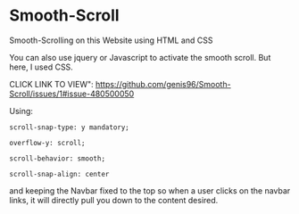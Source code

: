 # Smooth-Scroll
Smooth-Scrolling on this Website using HTML and CSS

You can also use jquery or Javascript to activate the smooth scroll. But here, I used CSS.

CLICK LINK TO VIEW": https://github.com/genis96/Smooth-Scroll/issues/1#issue-480500050

Using:

    scroll-snap-type: y mandatory;
	
    overflow-y: scroll;
	
    scroll-behavior: smooth;
	
    scroll-snap-align: center

and keeping the Navbar fixed to the top so when a user clicks on the navbar links, it will directly pull you down to the content desired.
